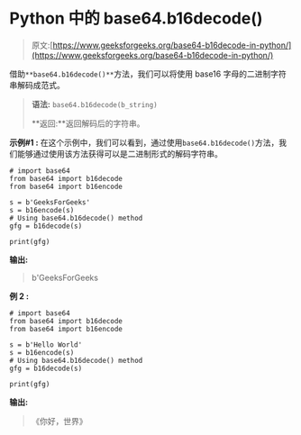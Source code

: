 # Python 中的 base64.b16decode()

> 原文:[https://www.geeksforgeeks.org/base64-b16decode-in-python/](https://www.geeksforgeeks.org/base64-b16decode-in-python/)

借助`**base64.b16decode()**`方法，我们可以将使用 base16 字母的二进制字符串解码成范式。

> **语法:** `base64.b16decode(b_string)`
> 
> **返回:**返回解码后的字符串。

**示例#1 :**
在这个示例中，我们可以看到，通过使用`base64.b16decode()`方法，我们能够通过使用该方法获得可以是二进制形式的解码字符串。

```
# import base64
from base64 import b16decode
from base64 import b16encode

s = b'GeeksForGeeks'
s = b16encode(s)
# Using base64.b16decode() method
gfg = b16decode(s)

print(gfg)
```

**输出:**

> b'GeeksForGeeks

**例 2 :**

```
# import base64
from base64 import b16decode
from base64 import b16encode

s = b'Hello World'
s = b16encode(s)
# Using base64.b16decode() method
gfg = b16decode(s)

print(gfg)
```

**输出:**

> 《你好，世界》